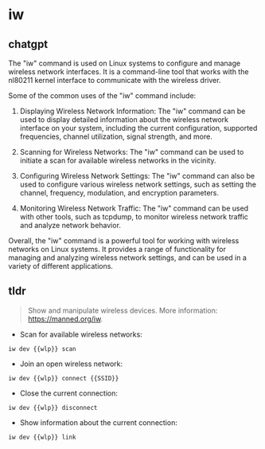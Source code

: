 # iw 
## chatgpt 
The "iw" command is used on Linux systems to configure and manage wireless network interfaces. It is a command-line tool that works with the nl80211 kernel interface to communicate with the wireless driver.

Some of the common uses of the "iw" command include:

1. Displaying Wireless Network Information: The "iw" command can be used to display detailed information about the wireless network interface on your system, including the current configuration, supported frequencies, channel utilization, signal strength, and more.

2. Scanning for Wireless Networks: The "iw" command can be used to initiate a scan for available wireless networks in the vicinity.

3. Configuring Wireless Network Settings: The "iw" command can also be used to configure various wireless network settings, such as setting the channel, frequency, modulation, and encryption parameters.

4. Monitoring Wireless Network Traffic: The "iw" command can be used with other tools, such as tcpdump, to monitor wireless network traffic and analyze network behavior.

Overall, the "iw" command is a powerful tool for working with wireless networks on Linux systems. It provides a range of functionality for managing and analyzing wireless network settings, and can be used in a variety of different applications. 

## tldr 
 
> Show and manipulate wireless devices.
> More information: <https://manned.org/iw>.

- Scan for available wireless networks:

`iw dev {{wlp}} scan`

- Join an open wireless network:

`iw dev {{wlp}} connect {{SSID}}`

- Close the current connection:

`iw dev {{wlp}} disconnect`

- Show information about the current connection:

`iw dev {{wlp}} link`
